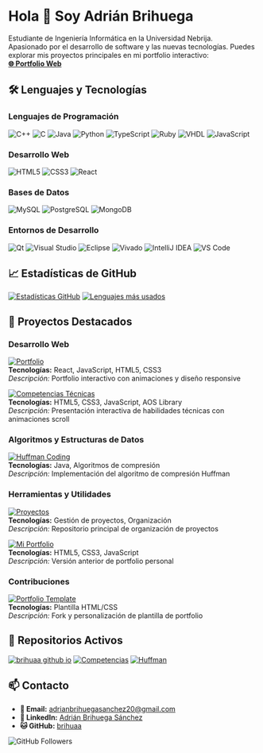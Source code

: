 # Hola 👋 Soy Adrián Brihuega

Estudiante de Ingeniería Informática en la Universidad Nebrija.  
Apasionado por el desarrollo de software y las nuevas tecnologías.
Puedes explorar mis proyectos principales en mi portfolio interactivo:  
[**🌐 Portfolio Web**](https://brihuaa.github.io)

## 🛠️ Lenguajes y Tecnologías

### Lenguajes de Programación
![C++](https://img.shields.io/badge/C++-00599C?style=for-the-badge&logo=c%2B%2B&logoColor=white)
![C](https://img.shields.io/badge/C-27338E?style=for-the-badge&logo=c&logoColor=white)
![Java](https://img.shields.io/badge/Java-ED8B00?style=for-the-badge&logo=openjdk&logoColor=white)
![Python](https://img.shields.io/badge/Python-3776AB?style=for-the-badge&logo=python&logoColor=white)
![TypeScript](https://img.shields.io/badge/TypeScript-3178C6?style=for-the-badge&logo=typescript&logoColor=white)
![Ruby](https://img.shields.io/badge/Ruby-CC342D?style=for-the-badge&logo=ruby&logoColor=white)
![VHDL](https://img.shields.io/badge/VHDL-FF6600?style=for-the-badge&logo=vhdl&logoColor=white)
![JavaScript](https://img.shields.io/badge/JavaScript-F7DF1E?style=for-the-badge&logo=javascript&logoColor=black)

### Desarrollo Web
![HTML5](https://img.shields.io/badge/HTML5-E34F26?style=for-the-badge&logo=html5&logoColor=white)
![CSS3](https://img.shields.io/badge/CSS3-1572B6?style=for-the-badge&logo=css3&logoColor=white)
![React](https://img.shields.io/badge/React-20232A?style=for-the-badge&logo=react&logoColor=61DAFB)

### Bases de Datos
![MySQL](https://img.shields.io/badge/MySQL-4479A1?style=for-the-badge&logo=mysql&logoColor=white)
![PostgreSQL](https://img.shields.io/badge/PostgreSQL-4169E1?style=for-the-badge&logo=postgresql&logoColor=white)
![MongoDB](https://img.shields.io/badge/MongoDB-47A248?style=for-the-badge&logo=mongodb&logoColor=white)

### Entornos de Desarrollo
![Qt](https://img.shields.io/badge/Qt-41CD52?style=for-the-badge&logo=qt&logoColor=white)
![Visual Studio](https://img.shields.io/badge/Visual_Studio-5C2D91?style=for-the-badge&logo=visual-studio&logoColor=white)
![Eclipse](https://img.shields.io/badge/Eclipse-2C2255?style=for-the-badge&logo=eclipse&logoColor=white)
![Vivado](https://img.shields.io/badge/Vivado-FF0000?style=for-the-badge&logo=xilinx&logoColor=white)
![IntelliJ IDEA](https://img.shields.io/badge/IntelliJ_IDEA-000000?style=for-the-badge&logo=intellij-idea&logoColor=white)
![VS Code](https://img.shields.io/badge/VS_Code-007ACC?style=for-the-badge&logo=visual-studio-code&logoColor=white)
## 📈 Estadísticas de GitHub

[![Estadísticas GitHub](https://github-readme-stats.vercel.app/api?username=brihuaa&show_icons=true&theme=radical)](https://github.com/brihuaa)
[![Lenguajes más usados](https://github-readme-stats.vercel.app/api/top-langs/?username=brihuaa&layout=compact&theme=radical)](https://github.com/brihuaa)

## 🚀 Proyectos Destacados

### Desarrollo Web
[![Portfolio](https://img.shields.io/badge/🌐_Portfolio_Web-000000?style=for-the-badge)](https://brihuaa.github.io)  
**Tecnologías:** React, JavaScript, HTML5, CSS3  
_Descripción:_ Portfolio interactivo con animaciones y diseño responsive

[![Competencias Técnicas](https://img.shields.io/badge/🛠️_Competencias_Técnicas-007ACC?style=for-the-badge)](https://github.com/brihuaa/Competencias)  
**Tecnologías:** HTML5, CSS3, JavaScript, AOS Library  
_Descripción:_ Presentación interactiva de habilidades técnicas con animaciones scroll

### Algoritmos y Estructuras de Datos
[![Huffman Coding](https://img.shields.io/badge/🧮_Huffman_Coding-4B275F?style=for-the-badge)](https://github.com/brihuaa/Huffman)  
**Tecnologías:** Java, Algoritmos de compresión  
_Descripción:_ Implementación del algoritmo de compresión Huffman

### Herramientas y Utilidades
[![Proyectos](https://img.shields.io/badge/📁_Gestor_Proyectos-61DAFB?style=for-the-badge)](https://github.com/brihuaa/Proyectos)  
**Tecnologías:** Gestión de proyectos, Organización  
_Descripción:_ Repositorio principal de organización de proyectos

[![Mi Portfolio](https://img.shields.io/badge/💼_Portfolio_Antiguo-3178C6?style=for-the-badge)](https://github.com/brihuaa/MiPortfolio)  
**Tecnologías:** HTML5, CSS3, JavaScript  
_Descripción:_ Versión anterior de portfolio personal

### Contribuciones
[![Portfolio Template](https://img.shields.io/badge/🎨_Plantilla_Portfolio-FF6600?style=for-the-badge)](https://github.com/brihuaa/Portfolio)  
**Tecnologías:** Plantilla HTML/CSS  
_Descripción:_ Fork y personalización de plantilla de portfolio

## 📂 Repositorios Activos
[![brihuaa github io](https://img.shields.io/github/last-commit/brihuaa/brihuaa.github.io?label=Portfolio+Web&style=flat-square)](https://github.com/brihuaa/brihuaa.github.io)
[![Competencias](https://img.shields.io/github/last-commit/brihuaa/Competencias?label=Competencias+Técnicas&style=flat-square)](https://github.com/brihuaa/Competencias)
[![Huffman](https://img.shields.io/github/last-commit/brihuaa/Huffman?label=Algoritmo+Huffman&style=flat-square)](https://github.com/brihuaa/Huffman)

## 📫 Contacto

- **📧 Email:** [adrianbrihuegasanchez20@gmail.com](mailto:adrianbrihuegasanchez20@gmail.com)
- **💼 LinkedIn:** [Adrián Brihuega Sánchez](https://www.linkedin.com/in/adrian-brihuega-sanchez-344707291/)
- **🐱 GitHub:** [brihuaa](https://github.com/brihuaa)

![GitHub Followers](https://img.shields.io/github/followers/brihuaa?style=social)
